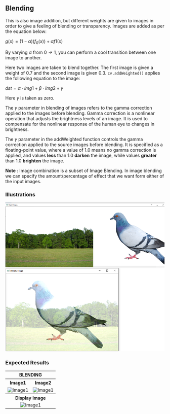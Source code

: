 ## Blending

This is also image addition, but different weights are given to images in order to give a feeling of blending or transparency. Images are added as per the equation below:

$g(x)=(1−α)(f_0(x)) +αf1(x)$

By varying $α$ from $0→1$, you can perform a cool transition between one image to another.

Here two images are taken to blend together. The first image is given a weight of 0.7 and the second image is given 0.3. `cv.addWeighted()` applies the following equation to the image:

$dst=α⋅img1+β⋅img2+γ$

Here $γ$ is taken as zero.

The $\gamma$ parameter in blending of images refers to the gamma correction applied to the images before blending. Gamma correction is a nonlinear operation that adjusts the brightness levels of an image. It is used to compensate for the nonlinear response of the human eye to changes in brightness.

The $\gamma$ parameter in the addWeighted function controls the gamma correction applied to the source images before blending. It is specified as a floating-point value, where a value of 1.0 means no gamma correction is applied, and values <b>less</b> than 1.0 <b>darken</b> the image, while values <b>greater</b> than 1.0 <b>brighten</b> the image.

**Note** : Image combination is a subset of Image Blending. In image blending we can specify the amount/percentage of effect that we want form either of the input images.

### Illustrations

<img src="../../../assets/images/blending1.png" aligh = "left"/>

<img src="../../../assets/images/blending2.png"/>

### Expected Results

<!-- Masking -->
<table>
<tr>
<th colspan="2" style="text-align:center"> BLENDING </th>
</tr>
<tr>
<th style="text-align:center"> Image1</th>
<th style="text-align:center"> Image2 </th>
</tr>
<tr>
<td><image src="../../../assets/images/blending_image_1.png" alt = "Image1" width = 350 height="200"></td>
<td><image src="../../../assets/images/blending_image_2.png" alt = "Image1" width = 350 height="200"></td>
</tr>

<tr>
<th style="text-align:center" colspan="2"> Display Image</th>
</tr>
<tr>
<td style="text-align: center" colspan="2"><image src="../../../assets/images/blending_res.png" alt = "Image1" width = 350 height="200"></td>
